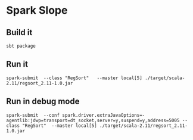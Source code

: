 # Spark Slope

## Build it
    sbt package

## Run it
    spark-submit  --class "RegSort"   --master local[5] ./target/scala-2.11/regsort_2.11-1.0.jar

## Run in debug mode
    spark-submit  --conf spark.driver.extraJavaOptions=-agentlib:jdwp=transport=dt_socket,server=y,suspend=y,address=5005 --class "RegSort"  --master local[5] ./target/scala-2.11/regsort_2.11-1.0.jar


